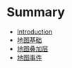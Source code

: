 # Summary

* [Introduction](README.md)
* [地图基础](di-tu-ji-chu.md)
* [地图叠加层](chapter1.md)
* [地图事件](di-tu-shi-jian.md)

